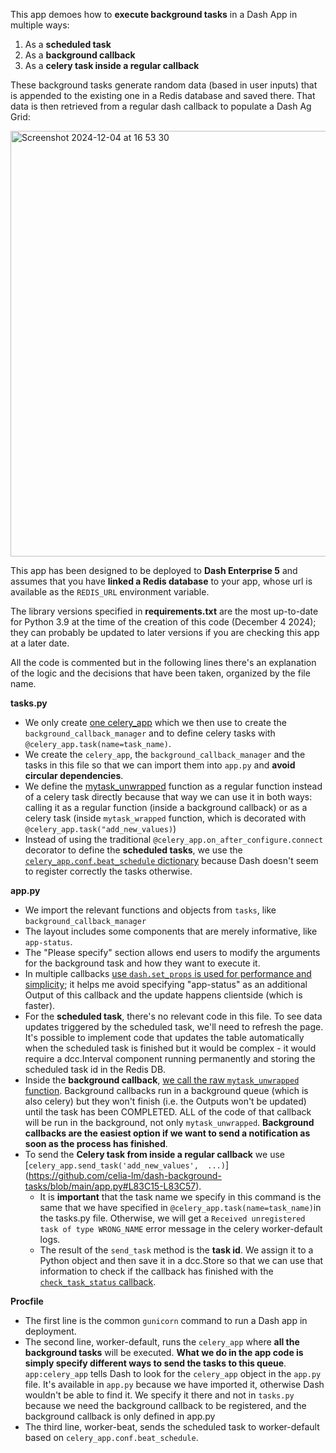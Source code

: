 This app demoes how to **execute background tasks** in a Dash App in multiple ways:
1. As a **scheduled task**
2. As a **background callback**
3. As a **celery task inside a regular callback**

These background tasks generate random data (based in user inputs) that is appended to the existing one in a Redis database and saved there. That data is then retrieved from a regular dash callback to populate a Dash Ag Grid:

<img width="681" alt="Screenshot 2024-12-04 at 16 53 30" src="https://github.com/user-attachments/assets/1b1d330b-76c1-4b7c-922d-a90524b86e6a">

This app has been designed to be deployed to **Dash Enterprise 5** and assumes that you have **linked a Redis database** to your app, whose url is available as the `REDIS_URL` environment variable.

The library versions specified in **requirements.txt** are the most up-to-date for Python 3.9 at the time of the creation of this code (December 4 2024); they can probably be updated to later versions if you are checking this app at a later date.

All the code is commented but in the following lines there's an explanation of the logic and the decisions that have been taken, organized by the file name.

**tasks.py**
- We only create [one celery_app](https://github.com/celia-lm/dash-background-tasks/blob/main/tasks.py#L11-L13) which we then use to create the `background_callback_manager` and to define celery tasks with `@celery_app.task(name=task_name)`.
- We create the `celery_app`, the `background_callback_manager` and the tasks in this file so that we can import them into `app.py` and **avoid circular dependencies**.
- We define the [mytask_unwrapped](https://github.com/celia-lm/dash-background-tasks/blob/main/tasks.py#L31-L51) function as a regular function instead of a celery task directly because that way we can use it in both ways: calling it as a regular function (inside a background callback) or as a celery task (inside `mytask_wrapped` function, which is decorated with `@celery_app.task("add_new_values)`)
- Instead of using the traditional `@celery_app.on_after_configure.connect` decorator to define the **scheduled tasks**, we use the [`celery_app.conf.beat_schedule` dictionary](https://github.com/celia-lm/dash-background-tasks/blob/main/tasks.py#L66-L71) because Dash doesn't seem to register correctly the tasks otherwise.

**app.py**
- We import the relevant functions and objects from `tasks`, like `background_callback_manager`
- The layout includes some components that are merely informative, like `app-status`.
- The "Please specify" section allows end users to modify the arguments for the background task and how they want to execute it.
- In multiple callbacks  [use `dash.set_props` is used for performance and simplicity](https://dash.plotly.com/advanced-callbacks#setting-properties-directly); it helps me avoid specifying "app-status" as an additional Output of this callback and the update happens clientside (which is faster).
- For the **scheduled task**, there's no relevant code in this file. To see data updates triggered by the scheduled task, we'll need to refresh the page. It's possible to implement code that updates the table automatically when the scheduled task is finished but it would be complex - it would require a dcc.Interval component running permanently and storing the scheduled task id in the Redis DB.
- Inside the **background callback**, [we call the raw `mytask_unwrapped` function](https://github.com/celia-lm/dash-background-tasks/blob/main/app.py#L66). Background callbacks run in a background queue (which is also celery) but they won't finish (i.e. the Outputs won't be updated) until the task has been COMPLETED. ALL of the code of that callback will be run in the background, not only `mytask_unwrapped`. **Background callbacks are the easiest option if we want to send a notification as soon as the process has finished**.
- To send the **Celery task from inside a regular callback** we use [`celery_app.send_task('add_new_values',  ...)`] (https://github.com/celia-lm/dash-background-tasks/blob/main/app.py#L83C15-L83C57).
  - It is **important** that the task name we specify in this command is the same that we have specified in `@celery_app.task(name=task_name)`in the tasks.py file. Otherwise, we will get a `Received unregistered task of type WRONG_NAME` error message in the celery worker-default logs.
  - The result of the `send_task` method is the **task id**. We assign it to a Python object and then save it in a dcc.Store so that we can use that information to check if the callback has finished with the [`check_task_status` callback](https://github.com/celia-lm/dash-background-tasks/blob/main/app.py#L87-L108).

**Procfile**
- The first line is the common `gunicorn` command to run a Dash app in deployment.
- The second line, worker-default, runs the `celery_app` where **all the background tasks** will be executed. **What we do in the app code is simply specify different ways to send the tasks to this queue**. `app:celery_app` tells Dash to look for the `celery_app` object in the `app.py` file. It's available in `app.py` because we have imported it, otherwise Dash wouldn't be able to find it. We specify it there and not in `tasks.py` because we need the background callback to be registered, and the background callback is only defined in app.py
- The third line, worker-beat, sends the scheduled task to worker-default based on `celery_app.conf.beat_schedule`.
